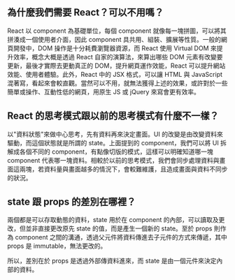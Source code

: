## 為什麼我們需要 React？可以不用嗎？
React 以 component 為基礎單位，每個 component 就像每一塊拼圖，可以將其拼湊成一個使用者介面，因此 component 具共用、組裝、擴展等性質。一般的網頁開發中，DOM 操作是十分耗費瀏覽器資源，而 React 使用 Virtual DOM 來提升效率，概念大概是透過 React 自家的演算法，來算出哪些 DOM 元素有改變要更新，最後才實際去更動真正的 DOM，提升網頁運作效能，React 可以提升網站效能、使用者體驗。此外，React 中的 JSX 格式，可以讓 HTML 與 JavaScript 混著寫，看起來會較直觀。當然可以不用，就無法獲得上述的效果，或許對於一些簡單或操作、互動性低的網頁，用原生 JS 或 jQuery 來寫會更有效率。

## React 的思考模式跟以前的思考模式有什麼不一樣？

以"資料狀態"來做中心思考，先有資料再來決定畫面。UI 的改變是由改變資料來驅動，而這個狀態就是所謂的 state。上面提到的 component，我們可以將 UI 拆解成各個不同的 component，有點像切版的模式，這樣可以明確知道哪一塊 component 代表哪一塊資料。相較於以前的思考模式，我們會同步處理資料與畫面這兩塊，若資料量與畫面越多的情況下，會較難維護，且造成畫面與資料不同步的狀況。

## state 跟 props 的差別在哪裡？

兩個都是可以存取動態的資料，state 用於在 component 的內部，可以讀取及更改，但並非直接更改原先 state 的值，而是產生一個新的 state。至於 props 則作為 component 之間的溝通，透過父元件將資料傳進去子元件的方式來傳遞，其中 props 是 immutable，無法更改的。

所以，差別在於 props 是透過外部傳資料進來，而 state 是由一個元件來決定內部的資料。
